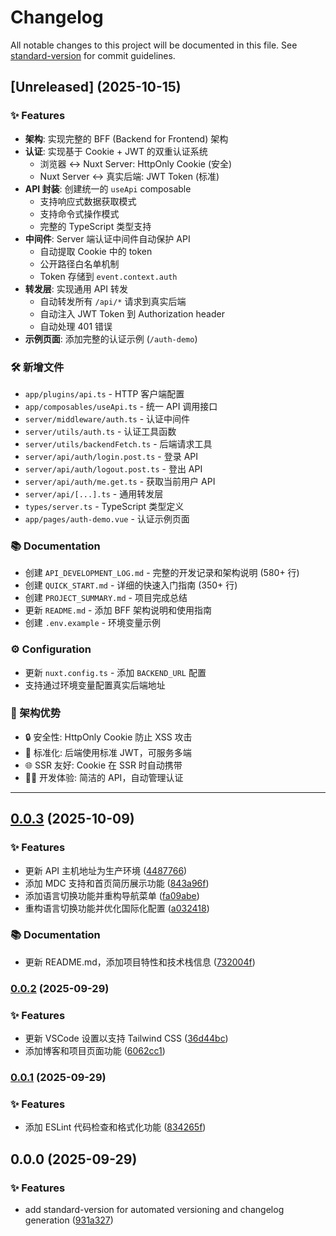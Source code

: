# Changelog

All notable changes to this project will be documented in this file. See [standard-version](https://github.com/conventional-changelog/standard-version) for commit guidelines.

## [Unreleased] (2025-10-15)

### ✨ Features

- **架构**: 实现完整的 BFF (Backend for Frontend) 架构
- **认证**: 实现基于 Cookie + JWT 的双重认证系统
  - 浏览器 ↔️ Nuxt Server: HttpOnly Cookie (安全)
  - Nuxt Server ↔️ 真实后端: JWT Token (标准)
- **API 封装**: 创建统一的 `useApi` composable
  - 支持响应式数据获取模式
  - 支持命令式操作模式
  - 完整的 TypeScript 类型支持
- **中间件**: Server 端认证中间件自动保护 API
  - 自动提取 Cookie 中的 token
  - 公开路径白名单机制
  - Token 存储到 `event.context.auth`
- **转发层**: 实现通用 API 转发
  - 自动转发所有 `/api/*` 请求到真实后端
  - 自动注入 JWT Token 到 Authorization header
  - 自动处理 401 错误
- **示例页面**: 添加完整的认证示例 (`/auth-demo`)

### 🛠️ 新增文件

- `app/plugins/api.ts` - HTTP 客户端配置
- `app/composables/useApi.ts` - 统一 API 调用接口
- `server/middleware/auth.ts` - 认证中间件
- `server/utils/auth.ts` - 认证工具函数
- `server/utils/backendFetch.ts` - 后端请求工具
- `server/api/auth/login.post.ts` - 登录 API
- `server/api/auth/logout.post.ts` - 登出 API
- `server/api/auth/me.get.ts` - 获取当前用户 API
- `server/api/[...].ts` - 通用转发层
- `types/server.ts` - TypeScript 类型定义
- `app/pages/auth-demo.vue` - 认证示例页面

### 📚 Documentation

- 创建 `API_DEVELOPMENT_LOG.md` - 完整的开发记录和架构说明 (580+ 行)
- 创建 `QUICK_START.md` - 详细的快速入门指南 (350+ 行)
- 创建 `PROJECT_SUMMARY.md` - 项目完成总结
- 更新 `README.md` - 添加 BFF 架构说明和使用指南
- 创建 `.env.example` - 环境变量示例

### ⚙️ Configuration

- 更新 `nuxt.config.ts` - 添加 `BACKEND_URL` 配置
- 支持通过环境变量配置真实后端地址

### 🎯 架构优势

- 🔒 安全性: HttpOnly Cookie 防止 XSS 攻击
- 📐 标准化: 后端使用标准 JWT，可服务多端
- 🌐 SSR 友好: Cookie 在 SSR 时自动携带
- 👨‍💻 开发体验: 简洁的 API，自动管理认证

---

## [0.0.3](https://github.com/ace0109/ace-nuxt-starter/compare/v0.0.2...v0.0.3) (2025-10-09)

### ✨ Features

- 更新 API 主机地址为生产环境 ([4487766](https://github.com/ace0109/ace-nuxt-starter/commit/4487766ee7f60b0743b6559f9973f44e8ee0f43b))
- 添加 MDC 支持和首页简历展示功能 ([843a96f](https://github.com/ace0109/ace-nuxt-starter/commit/843a96f58c3d63548d65dfeb94dc0ceddfc72add))
- 添加语言切换功能并重构导航菜单 ([fa09abe](https://github.com/ace0109/ace-nuxt-starter/commit/fa09abe24372b009aaaab5394988ae7e2927d5d5))
- 重构语言切换功能并优化国际化配置 ([a032418](https://github.com/ace0109/ace-nuxt-starter/commit/a0324181301c5e89493f031c43f32e0b778f31ab))

### 📚 Documentation

- 更新 README.md，添加项目特性和技术栈信息 ([732004f](https://github.com/ace0109/ace-nuxt-starter/commit/732004f0b943907da7c5977ab6bb07800cefb7a4))

### [0.0.2](https://github.com/ace0109/ace-nuxt-starter/compare/v0.0.1...v0.0.2) (2025-09-29)

### ✨ Features

- 更新 VSCode 设置以支持 Tailwind CSS ([36d44bc](https://github.com/ace0109/ace-nuxt-starter/commit/36d44bcb57d72a22874d1568f750e1395c763bb4))
- 添加博客和项目页面功能 ([6062cc1](https://github.com/ace0109/ace-nuxt-starter/commit/6062cc141b14a1091185f956eeaf77c76b49f386))

### [0.0.1](https://github.com/ace0109/ace-nuxt-starter/compare/v0.0.0...v0.0.1) (2025-09-29)

### ✨ Features

- 添加 ESLint 代码检查和格式化功能 ([834265f](https://github.com/ace0109/ace-nuxt-starter/commit/834265fd172b996a86c92aa95b8749701c626e08))

## 0.0.0 (2025-09-29)

### ✨ Features

- add standard-version for automated versioning and changelog generation ([931a327](https://github.com/ace0109/ace-nuxt-starter/commit/931a327b30ef308e9a2dedb094debdf9724e3778))
